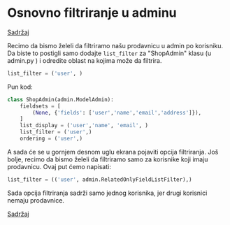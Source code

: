 
# Osnovno filtriranje u adminu

[Sadržaj](00_sadrzaj.md)

Recimo da bismo želeli da filtriramo našu prodavnicu u admin po korisniku. Da biste to postigli samo dodajte `list_filter` za "ShopAdmin" klasu (u admin.py ) i odredite oblast na kojima može da filtrira.

```py
list_filter = ('user', )
```

Pun kod:

```py
class ShopAdmin(admin.ModelAdmin):
    fieldsets = [
        (None, {'fields': ['user','name','email','address']}),
    ]
    list_display = ('user','name', 'email', )
    list_filter = ('user',)
    ordering = ('user',)
```

A sada će se u gornjem desnom uglu ekrana pojaviti opcija filtriranja. Još bolje, recimo da bismo želeli da filtriramo samo za korisnike koji imaju prodavnicu. Ovaj put ćemo napisati:

```py
list_filter = (('user', admin.RelatedOnlyFieldListFilter),)
```

Sada opcija filtriranja sadrži samo jednog korisnika, jer drugi korisnici nemaju prodavnice.

[Sadržaj](00_sadrzaj.md)
